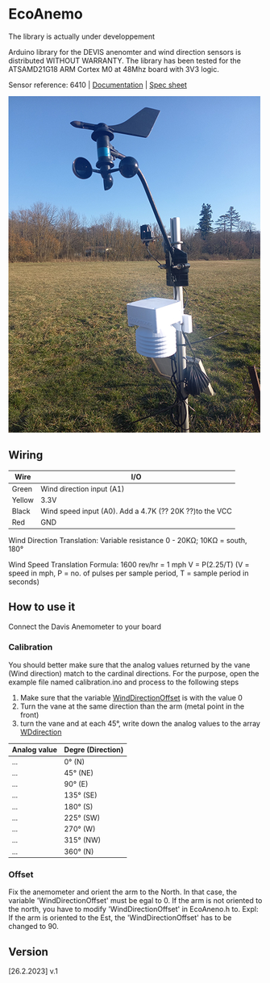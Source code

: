# EcoAnemo

The library is actually under developpement

Arduino library for the DEVIS anenomter and wind direction sensors is distributed WITHOUT WARRANTY.
The library has been tested for the ATSAMD21G18 ARM Cortex M0 at 48Mhz board with 3V3 logic.

Sensor reference: 6410 | [Documentation](assets/07395-277_IM_6410.pdf) | [Spec sheet](assets/6410_SS.pdf)

![DEVIS anenomter](assets/station-meteo.jpg)

## Wiring

Wire | I/O
--- | ---
Green | Wind direction input (A1) 
Yellow | 3.3V
Black | Wind speed input (A0). Add a 4.7K (?? 20K ??)to the VCC
Red | GND

Wind Direction Translation: Variable resistance 0 - 20KΩ; 10KΩ = south, 180°

Wind Speed Translation Formula: 1600 rev/hr = 1 mph
V = P(2.25/T) (V = speed in mph, P = no. of pulses per sample period, T = sample period in seconds)


## How to use it
Connect the Davis Anemometer to your board

### Calibration
You should better make sure that the analog values returned by the vane (Wind direction) match to the cardinal directions. For the purpose, open the example file named calibration.ino and process to the following steps

1. Make sure that the variable [WindDirectionOffset](https://github.com/ecosensors/EcoAnemo/blob/main/EcoAnemo.h#L18) is with the value 0
2. Turn the vane at the same direction than the arm (metal point in the front)
3. turn the vane and at each 45°, write down the analog values to the array [WDdirection](https://github.com/ecosensors/EcoAnemo/blob/main/EcoAnemo.h#L23)


Analog value | Degre (Direction)
--- | ---
...	| 0° (N)
... | 45° (NE)
...	| 90° (E)
... | 135° (SE)
... | 180° (S)
... | 225° (SW)
... | 270° (W)
... | 315° (NW)
... | 360° (N)


### Offset
Fix the anemometer and orient the arm to the North. In that case, the variable 'WindDirectionOffset' must be egal to 0.
If the arm is not oriented to the north, you have to modify 'WindDirectionOffset' in EcoAneno.h to. Expl: If the arm is oriented to the Est, the 'WindDirectionOffset' has to be changed to 90.

## Version
[26.2.2023] v.1
